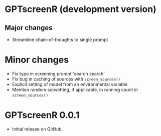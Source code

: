 # GPTscreenR (development version)

## Major changes

- Streamline chain-of-thoughts to single prompt

# Minor changes

- Fix typo in screening prompt 'search search'
- Fix bug in caching of sources with `screen_sources()`
- Explicit setting of model from an environmental variable
- Mention random subsetting, if applicable, in running count in
  `screen_sources()`

# GPTscreenR 0.0.1

- Initial release on GitHub.
